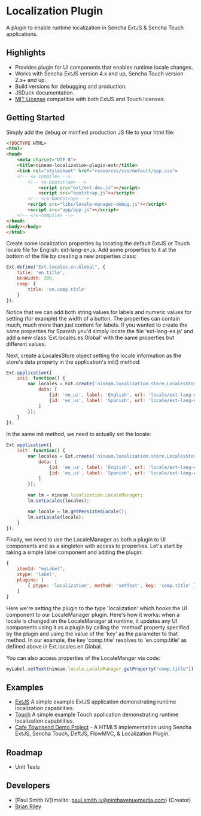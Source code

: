 # Localization Plugin

A plugin to enable runtime localization in Sencha ExtJS & Sencha Touch applications.

## Highlights

* Provides plugin for UI components that enables runtime locale changes.
* Works with Sencha ExtJS version 4.x and up, Sencha Touch version 2.x+ and up.
* Build versions for debugging and production.
* JSDuck documentation.
* [MIT License](https://github.com/psmithiv/nineam-localization-plugin/blob/master/MIT-LICENSE.txt) compatible with both
ExtJS and Touch licenses.

## Getting Started

Simply add the debug or minified production JS file to your html file:

```html
<!DOCTYPE HTML>
<html>
<head>
    <meta charset="UTF-8">
    <title>nineam-localization-plugin-ext</title>
    <link rel="stylesheet" href="resources/css/default/app.css">
    <!-- <x-compile> -->
        <!-- <x-bootstrap> -->
            <script src="ext/ext-dev.js"></script>
            <script src="bootstrap.js"></script>
        <!-- </x-bootstrap> -->
        <script src="libs/locale-manager-debug.js"></script>
        <script src="app/app.js"></script>
    <!-- </x-compile> -->
</head>
<body></body>
</html>
```

Create some localization properties by locating the default ExtJS or Touch locale file for English: ext-lang-en.js. 
Add some properties to it at the bottom of the file by creating a new properties class:

```js
Ext.define("Ext.locales.en.Global", {
    title: 'en.title',
    btnWidth: 300,
    comp: {
        title: 'en.comp.title'
    }
});
```

Notice that we can add both string values for labels and numeric values for setting (for example) the width of a button.
The properties can contain much, much more than just content for labels. If you wanted to create the same properties 
for Spanish you'd simply locate the file 'ext-lang-es.js' and add a new class 'Ext.locales.es.Global' with the 
same properties but different values.

Next, create a LocalesStore object setting the locale information as the store's data property in the application's
init() method:

```js
Ext.application({
    init: function() {
        var locales = Ext.create('nineam.localization.store.LocalesStore', {
            data: [
                {id: 'en_us', label: 'English', url: 'locale/ext-lang-en.js', propertiesClass: 'Ext.locales.en.Global'},
                {id: 'es_us', label: 'Spanish', url: 'locale/ext-lang-es.js', propertiesClass: 'Ext.locales.es.Global'}
            ]
        });
    }
});
```

In the same init method, we need to actually set the locale:

```js
Ext.application({
    init: function() {
        var locales = Ext.create('nineam.localization.store.LocalesStore', {
            data: [
                {id: 'en_us', label: 'English', url: 'locale/ext-lang-en.js', propertiesClass: 'Ext.locales.en.Global'},
                {id: 'es_us', label: 'Spanish', url: 'locale/ext-lang-es.js', propertiesClass: 'Ext.locales.es.Global'}
            ]
        });
        
        var lm = nineam.localization.LocaleManager;
        lm.setLocales(locales);

        var locale = lm.getPersistedLocale();
        lm.setLocale(locale);
    }
});
```

Finally, we need  to use the LocaleManager as both a plugin to UI components and as a singleton with access to 
properties. Let's start by taking a simple label component and adding the plugin:

```js
{
    itemId: "myLabel",
    xtype: 'label',
    plugins: [
        { ptype: 'localization', method: 'setText', key: 'comp.title' }
    ]
}
```

Here we're setting the plugin to the type 'localization' which hooks the UI component to our LocaleManager plugin.
Here's how it works: when a locale is changed on the LocaleManager at runtime, it updates any UI components using 
it as a plugin by calling the 'method' property specified by the plugin and using the value of the 'key' as the
parameter to that method. In our example, the key 'comp.title' resolves to 'en.comp.title' as defined above in 
Ext.locales.en.Global.

You can also access properties of the LocaleManger via code:

```js
myLabel.setText(nineam.locale.LocaleManager.getProperty("comp.title"));
```

## Examples

* [ExtJS](https://github.com/psmithiv/nineam-localization-plugin/tree/master/examples/ext-example)
A simple example ExtJS application demonstrating runtime localization capabilities.
* [Touch](https://github.com/psmithiv/nineam-localization-plugin/tree/master/examples/touch-example)
A simple example Touch application demonstrating runtime localization capabilities.
* [Cafe Townsend Demo Project](https://github.com/WebAppSolutionInc/sencha-cafe-townsend) - A HTML5 implementation 
using Sencha ExtJS, Sencha Touch, DeftJS, FlowMVC, & Localization Plugin.

## Roadmap

* Unit Tests

## Developers

* [Paul Smith IV](mailto: paul.smith.iv@ninthavenuemedia.com) (Creator)
* [Brian Riley](https://github.com/brianmriley) 
